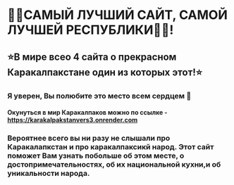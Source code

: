 # 🐫✨САМЫЙ ЛУЧШИЙ САЙТ, САМОЙ ЛУЧШЕЙ РЕСПУБЛИКИ🐫✨!
## ⭐В мире всео 4 сайта о прекрасном Каракалпакстане один из которых этот!⭐
### Я уверен, Вы полюбите это место всем сердцем 🧡 

#### Окунуться в мир Каракалпаков можно по ссылке - https://karakalpakstanvers3.onrender.com

### Вероятнее всего вы ни разу не слышали про Каракалапкстан и про каракалпаксикй народ. Этот сайт поможет Вам узнать побольше об этом месте, о достопримечательностях, об их национальной кухни,и об уникальности народа. 

